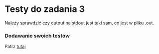 # Testy do zadania 3

Należy sprawdzić czy output na stdout jest taki sam, co jest w pliku .out.

### Dodawanie swoich testów

Patrz [tutaj](https://gitlab.com/mimuw-ipp-2021/testy-duze-zadanie-3)
